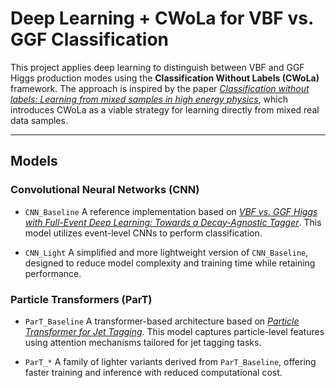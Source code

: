 # Deep Learning + CWoLa for VBF vs. GGF Classification

This project applies deep learning to distinguish between VBF and GGF Higgs production modes using the **Classification Without Labels (CWoLa)** framework. The approach is inspired by the paper [*Classification without labels: Learning from mixed samples in high energy physics*](https://arxiv.org/abs/1708.02949), which introduces CWoLa as a viable strategy for learning directly from mixed real data samples.

---

## Models

### Convolutional Neural Networks (CNN)

- `CNN_Baseline`
  A reference implementation based on [*VBF vs. GGF Higgs with Full-Event Deep Learning: Towards a Decay-Agnostic Tagger*](https://arxiv.org/abs/2209.05518). This model utilizes event-level CNNs to perform classification.

- `CNN_Light`
  A simplified and more lightweight version of `CNN_Baseline`, designed to reduce model complexity and training time while retaining performance.

### Particle Transformers (ParT)

- `ParT_Baseline`
  A transformer-based architecture based on [*Particle Transformer for Jet Tagging*](https://arxiv.org/abs/2202.03772). This model captures particle-level features using attention mechanisms tailored for jet tagging tasks.

- `ParT_*`
  A family of lighter variants derived from `ParT_Baseline`, offering faster training and inference with reduced computational cost.
